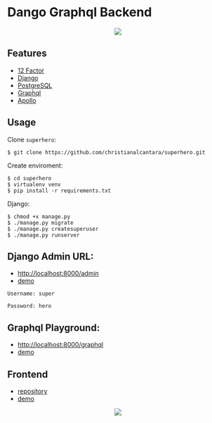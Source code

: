 Dango Graphql Backend
=====================

<p align="center">
  <img src="https://alexiej.github.io/assets/img/1535976062785.0faaab3f.png" />
</p>

Features
--------

-   [12 Factor](http://12factor.net/)
-   [Django](https://www.djangoproject.com/)
-   [PostgreSQL](https://www.postgresql.org/)
-   [Graphql](https://graphql.org/)
-   [Apollo](https://www.apollographql.com/)

Usage
-----

Clone `superhero`:

    $ git clone https://github.com/christianalcantara/superhero.git

Create enviroment:

    $ cd superhero
    $ virtualenv venv
    $ pip install -r requirements.txt

Django:

    $ chmod +x manage.py
    $ ./manage.py migrate
    $ ./manage.py createsuperuser
    $ ./manage.py runserver

Django Admin URL:
-----------------
 - [http://localhost:8000/admin](http://localhost:8000/admin)
 - [demo](https://superheroback.herokuapp.com/admin)

 `Username: super`

 `Password: hero`

Graphql Playground:
-------------------
 - [http://localhost:8000/graphql](http://localhost:8000/graphql)
 - [demo](https://superheroback.herokuapp.com/graphql)

Frontend
--------
 - [repository](https://github.com/christianalcantara/vue-graphql-frontend)
 - [demo](https://superherofront.herokuapp.com/)

<p align="center">
  <img src="https://i.imgur.com/coG1QwX.png" />
</p>
